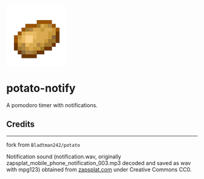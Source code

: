 ![potato icon](./icons/work.png)
# potato-notify
A pomodoro timer with notifications.



## Credits
----
fork from `Bladtman242/potato`

Notification sound (notification.wav, originally
zapsplat\_mobile\_phone\_notification\_003.mp3 decoded and saved as wav with
mpg123)
obtained from [zapsplat.com](https://www.zapsplat.com/) under Creative Commons
CC0.
